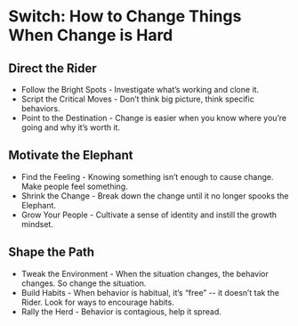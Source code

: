 # Switch: How to Change Things When Change is Hard

## Direct the Rider

- Follow the Bright Spots - Investigate what’s working and clone it.
- Script the Critical Moves - Don’t think big picture, think specific behaviors.
- Point to the Destination - Change is easier when you know where you’re going and why it’s worth it.

## Motivate the Elephant

- Find the Feeling - Knowing something isn’t enough to cause change. Make people feel something.
- Shrink the Change - Break down the change until it no longer spooks the Elephant.
- Grow Your People - Cultivate a sense of identity and instill the growth mindset.

## Shape the Path

- Tweak the Environment - When the situation changes, the behavior changes. So change the situation.
- Build Habits - When behavior is habitual, it’s “free” -- it doesn’t tak the Rider. Look for ways to encourage habits.
- Rally the Herd - Behavior is contagious, help it spread.

